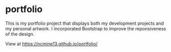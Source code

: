 # portfolio

This is my portfolio project that displays both my development projects and my personal artwork. I incorporated Bootstrap to improve the reponsiveness of the design.

View at https://ncmine13.github.io/portfolio/
